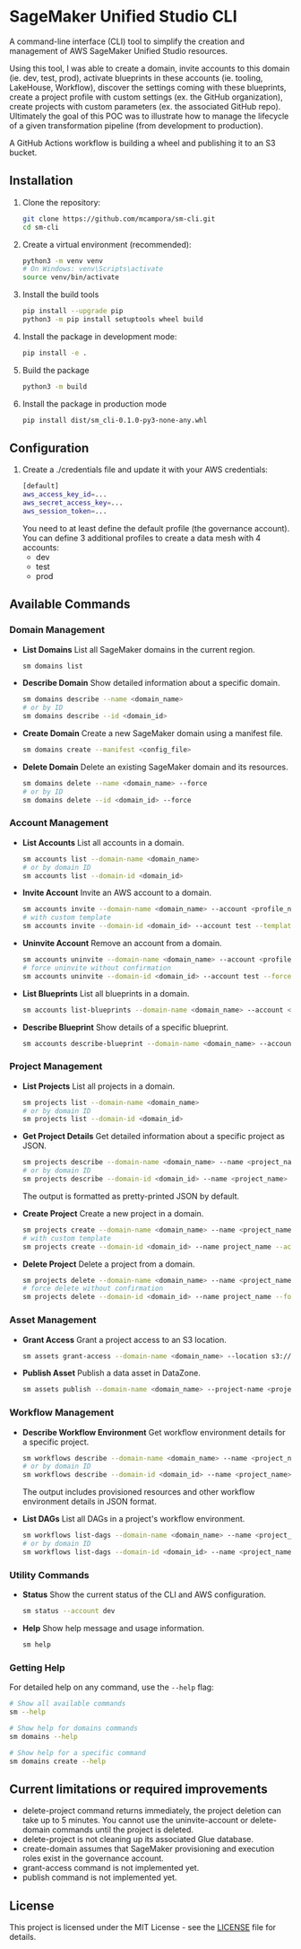 # SageMaker Unified Studio CLI

A command-line interface (CLI) tool to simplify the creation and management of AWS SageMaker Unified Studio resources.  

Using this tool, I was able to create a domain, invite accounts to this domain (ie. dev, test, prod), activate blueprints in these accounts (ie. tooling, LakeHouse, Workflow), discover the settings coming with these blueprints, create a project profile with custom settings (ex. the GitHub organization), create projects with custom parameters (ex. the associated GitHub repo).
Ultimately the goal of this POC was to illustrate how to manage the lifecycle of a given transformation pipeline (from development to production). 

A GitHub Actions workflow is building a wheel and publishing it to an S3 bucket.

## Installation

1. Clone the repository:
   ```bash
   git clone https://github.com/mcampora/sm-cli.git
   cd sm-cli
   ```

2. Create a virtual environment (recommended):
   ```bash
   python3 -m venv venv
   # On Windows: venv\Scripts\activate
   source venv/bin/activate
   ```

3. Install the build tools
   ```bash
   pip install --upgrade pip
   python3 -m pip install setuptools wheel build   
   ```

4. Install the package in development mode:
   ```bash
   pip install -e .
   ```

5. Build the package
   ```bash
   python3 -m build
   ```

6. Install the package in production mode
   ```bash
   pip install dist/sm_cli-0.1.0-py3-none-any.whl
   ```

## Configuration

1. Create a ./credentials file and update it with your AWS credentials:
   ```bash
   [default]
   aws_access_key_id=...
   aws_secret_access_key=...
   aws_session_token=...
   ```
   You need to at least define the default profile (the governance account).  
   You can define 3 additional profiles to create a data mesh with 4 accounts:
   - dev
   - test
   - prod

## Available Commands

### Domain Management

- **List Domains**
  List all SageMaker domains in the current region.
  ```bash
  sm domains list
  ```

- **Describe Domain**
  Show detailed information about a specific domain.
  ```bash
  sm domains describe --name <domain_name>
  # or by ID
  sm domains describe --id <domain_id>
  ```

- **Create Domain**
  Create a new SageMaker domain using a manifest file.
  ```bash
  sm domains create --manifest <config_file>
  ```

- **Delete Domain**
  Delete an existing SageMaker domain and its resources.
  ```bash
  sm domains delete --name <domain_name> --force
  # or by ID
  sm domains delete --id <domain_id> --force
  ```

### Account Management

- **List Accounts**
  List all accounts in a domain.
  ```bash
  sm accounts list --domain-name <domain_name>
  # or by domain ID
  sm accounts list --domain-id <domain_id>
  ```

- **Invite Account**
  Invite an AWS account to a domain.
  ```bash
  sm accounts invite --domain-name <domain_name> --account <profile_name>
  # with custom template
  sm accounts invite --domain-id <domain_id> --account test --template custom
  ```

- **Uninvite Account**
  Remove an account from a domain.
  ```bash
  sm accounts uninvite --domain-name <domain_name> --account <profile_name>
  # force uninvite without confirmation
  sm accounts uninvite --domain-id <domain_id> --account test --force
  ```

- **List Blueprints**
  List all blueprints in a domain.
  ```bash
  sm accounts list-blueprints --domain-name <domain_name> --account <profile_name>
  ```

- **Describe Blueprint**
  Show details of a specific blueprint.
  ```bash
  sm accounts describe-blueprint --domain-name <domain_name> --account <profile_name> --name <blueprint_name>
  ```

### Project Management

- **List Projects**
  List all projects in a domain.
  ```bash
  sm projects list --domain-name <domain_name>
  # or by domain ID
  sm projects list --domain-id <domain_id>
  ```

- **Get Project Details**
  Get detailed information about a specific project as JSON.
  ```bash
  sm projects describe --domain-name <domain_name> --name <project_name>
  # or by domain ID
  sm projects describe --domain-id <domain_id> --name <project_name>
  ```
  The output is formatted as pretty-printed JSON by default.

- **Create Project**
  Create a new project in a domain.
  ```bash
  sm projects create --domain-name <domain_name> --name <project_name> --account <profile_name>
  # with custom template
  sm projects create --domain-id <domain_id> --name project_name --account dev --template custom.json
  ```

- **Delete Project**
  Delete a project from a domain.
  ```bash
  sm projects delete --domain-name <domain_name> --name <project_name>
  # force delete without confirmation
  sm projects delete --domain-id <domain_id> --name project_name --force
  ```

### Asset Management

- **Grant Access**
  Grant a project access to an S3 location.
  ```bash
  sm assets grant-access --domain-name <domain_name> --location s3://your-bucket/path/ --project-name <project_name>
  ```

- **Publish Asset**
  Publish a data asset in DataZone.
  ```bash
  sm assets publish --domain-name <domain_name> --project-name <project_name> --asset-name <asset_name>
  ```

### Workflow Management

- **Describe Workflow Environment**
  Get workflow environment details for a specific project.
  ```bash
  sm workflows describe --domain-name <domain_name> --name <project_name>
  # or by domain ID
  sm workflows describe --domain-id <domain_id> --name <project_name>
  ```
  The output includes provisioned resources and other workflow environment details in JSON format.

- **List DAGs**
  List all DAGs in a project's workflow environment.
  ```bash
  sm workflows list-dags --domain-name <domain_name> --name <project_name>
  # or by domain ID
  sm workflows list-dags --domain-id <domain_id> --name <project_name>
  ```

### Utility Commands

- **Status**
  Show the current status of the CLI and AWS configuration.
  ```bash
  sm status --account dev
  ```

- **Help**
  Show help message and usage information.
  ```bash
  sm help
  ```

### Getting Help

For detailed help on any command, use the `--help` flag:

```bash
# Show all available commands
sm --help

# Show help for domains commands
sm domains --help

# Show help for a specific command
sm domains create --help
  ```

## Current limitations or required improvements
- delete-project command returns immediately, the project deletion can take up to 5 minutes. You cannot use the uninvite-account or delete-domain commands until the project is deleted.
- delete-project is not cleaning up its associated Glue database.
- create-domain assumes that SageMaker provisioning and execution roles exist in the governance account.
- grant-access command is not implemented yet.
- publish command is not implemented yet.

## License

This project is licensed under the MIT License - see the [LICENSE](LICENSE) file for details.

